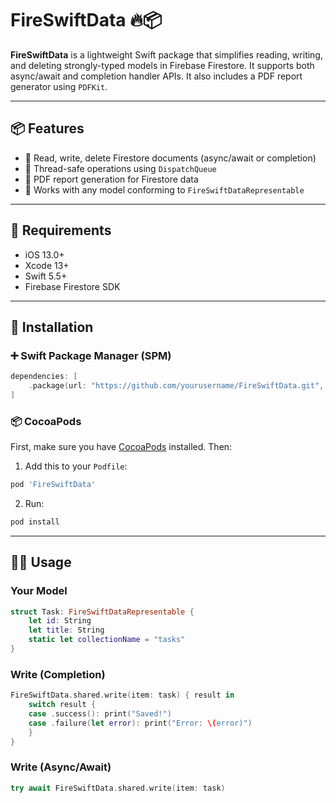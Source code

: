 # FireSwiftData 🔥📦

**FireSwiftData** is a lightweight Swift package that simplifies reading, writing, and deleting strongly-typed models in Firebase Firestore. It supports both async/await and completion handler APIs. It also includes a PDF report generator using `PDFKit`.

---

## 📦 Features

- 🔄 Read, write, delete Firestore documents (async/await or completion)
- 🧵 Thread-safe operations using `DispatchQueue`
- 📄 PDF report generation for Firestore data
- 👤 Works with any model conforming to `FireSwiftDataRepresentable`

---

## 🧰 Requirements

- iOS 13.0+
- Xcode 13+
- Swift 5.5+
- Firebase Firestore SDK

---

## 🚀 Installation

### ➕ Swift Package Manager (SPM)

```swift
dependencies: [
    .package(url: "https://github.com/yourusername/FireSwiftData.git", from: "1.0.0")
]
```

### 📦 CocoaPods

First, make sure you have [CocoaPods](https://cocoapods.org) installed. Then:

1. Add this to your `Podfile`:
```ruby
pod 'FireSwiftData'
```

2. Run:
```bash
pod install
```

---

## 🧑‍💻 Usage

### Your Model

```swift
struct Task: FireSwiftDataRepresentable {
    let id: String
    let title: String
    static let collectionName = "tasks"
}
```

### Write (Completion)

```swift
FireSwiftData.shared.write(item: task) { result in
    switch result {
    case .success(): print("Saved!")
    case .failure(let error): print("Error: \(error)")
    }
}
```

### Write (Async/Await)

```swift
try await FireSwiftData.shared.write(item: task)
```
